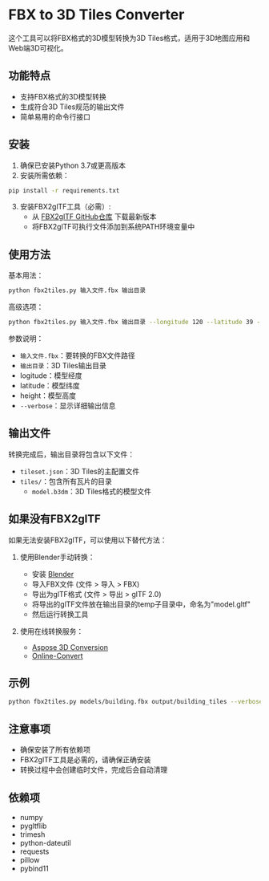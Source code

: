 # FBX to 3D Tiles Converter

这个工具可以将FBX格式的3D模型转换为3D Tiles格式，适用于3D地图应用和Web端3D可视化。

## 功能特点

- 支持FBX格式的3D模型转换
- 生成符合3D Tiles规范的输出文件
- 简单易用的命令行接口

## 安装

1. 确保已安装Python 3.7或更高版本
2. 安装所需依赖：

```bash
pip install -r requirements.txt
```

3. 安装FBX2glTF工具（必需）:
   - 从 [FBX2glTF GitHub仓库](https://github.com/facebookincubator/FBX2glTF/releases) 下载最新版本
   - 将FBX2glTF可执行文件添加到系统PATH环境变量中

## 使用方法

基本用法：

```bash
python fbx2tiles.py 输入文件.fbx 输出目录
```

高级选项：

```bash
python fbx2tiles.py 输入文件.fbx 输出目录 --longitude 120 --latitude 39 --height 0 --verbose
```

参数说明：
- `输入文件.fbx`：要转换的FBX文件路径
- `输出目录`：3D Tiles输出目录
- logitude：模型经度
- latitude：模型纬度
- height：模型高度
- `--verbose`：显示详细输出信息

## 输出文件

转换完成后，输出目录将包含以下文件：

- `tileset.json`：3D Tiles的主配置文件
- `tiles/`：包含所有瓦片的目录
  - `model.b3dm`：3D Tiles格式的模型文件

## 如果没有FBX2glTF

如果无法安装FBX2glTF，可以使用以下替代方法：

1. 使用Blender手动转换：
   - 安装 [Blender](https://www.blender.org/)
   - 导入FBX文件 (文件 > 导入 > FBX)
   - 导出为glTF格式 (文件 > 导出 > glTF 2.0)
   - 将导出的glTF文件放在输出目录的temp子目录中，命名为"model.gltf"
   - 然后运行转换工具

2. 使用在线转换服务：
   - [Aspose 3D Conversion](https://products.aspose.app/3d/conversion/fbx-to-gltf)
   - [Online-Convert](https://www.online-convert.com/)

## 示例

```bash
python fbx2tiles.py models/building.fbx output/building_tiles --verbose
```

## 注意事项

- 确保安装了所有依赖项
- FBX2glTF工具是必需的，请确保正确安装
- 转换过程中会创建临时文件，完成后会自动清理

## 依赖项

- numpy
- pygltflib
- trimesh
- python-dateutil
- requests
- pillow
- pybind11
